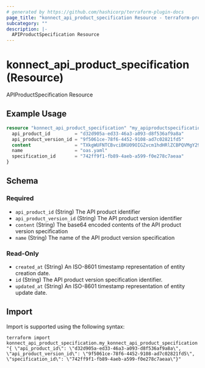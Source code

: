 ```yaml
---
# generated by https://github.com/hashicorp/terraform-plugin-docs
page_title: "konnect_api_product_specification Resource - terraform-provider-konnect"
subcategory: ""
description: |-
  APIProductSpecification Resource
---
```


# konnect_api_product_specification (Resource)

APIProductSpecification Resource

## Example Usage

```terraform
resource "konnect_api_product_specification" "my_apiproductspecification" {
  api_product_id         = "d32d905a-ed33-46a3-a093-d8f536af9a8a"
  api_product_version_id = "9f5061ce-78f6-4452-9108-ad7c02821fd5"
  content                = "TXkgWUFNTCBvciBKU09OIGZvcm1hdHRlZCBPQVMgY29udGVudA=="
  name                   = "oas.yaml"
  specification_id       = "742ff9f1-fb89-4aeb-a599-f0e278c7aeaa"
}
```

<!-- schema generated by tfplugindocs -->
## Schema

### Required

- `api_product_id` (String) The API product identifier
- `api_product_version_id` (String) The API product version identifier
- `content` (String) The base64 encoded contents of the API product version specification
- `name` (String) The name of the API product version specification

### Read-Only

- `created_at` (String) An ISO-8601 timestamp representation of entity creation date.
- `id` (String) The API product version specification identifier.
- `updated_at` (String) An ISO-8601 timestamp representation of entity update date.

## Import

Import is supported using the following syntax:

```shell
terraform import konnect_api_product_specification.my_konnect_api_product_specification "{ \"api_product_id\": \"d32d905a-ed33-46a3-a093-d8f536af9a8a\",  \"api_product_version_id\": \"9f5061ce-78f6-4452-9108-ad7c02821fd5\",  \"specification_id\": \"742ff9f1-fb89-4aeb-a599-f0e278c7aeaa\"}"
```
